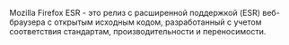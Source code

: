 Mozilla Firefox ESR - это релиз с расширенной поддержкой (ESR) веб-браузера
с открытым исходным кодом, разработанный с учетом соответствия стандартам,
производительности и переносимости.
